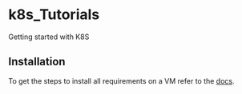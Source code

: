 # k8s_Tutorials
Getting started with K8S

## Installation

To get the steps to install all requirements on a VM refer to the [docs](./vm_install/installation_steps.md).